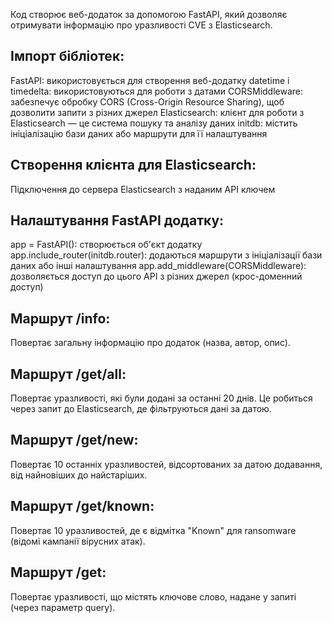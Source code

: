 Код створює веб-додаток за допомогою FastAPI, який дозволяє отримувати інформацію про уразливості CVE з Elasticsearch. 

## Імпорт бібліотек:

FastAPI: використовується для створення веб-додатку
datetime і timedelta: використовуються для роботи з датами
CORSMiddleware: забезпечує обробку CORS (Cross-Origin Resource Sharing), щоб дозволити запити з різних джерел
Elasticsearch: клієнт для роботи з Elasticsearch — це система пошуку та аналізу даних
initdb: містить ініціалізацію бази даних або маршрути для її налаштування

## Створення клієнта для Elasticsearch:
Підключення до сервера Elasticsearch з наданим API ключем

## Налаштування FastAPI додатку:
app = FastAPI(): створюється об'єкт додатку
app.include_router(initdb.router): додаються маршрути з ініціалізації бази даних або інші налаштування
app.add_middleware(CORSMiddleware): дозволяється доступ до цього API з різних джерел (крос-доменний доступ)

## Маршрут /info:
Повертає загальну інформацію про додаток (назва, автор, опис).

## Маршрут /get/all:
Повертає уразливості, які були додані за останні 20 днів. Це робиться через запит до Elasticsearch, де фільтруються дані за датою.

## Маршрут /get/new:
Повертає 10 останніх уразливостей, відсортованих за датою додавання, від найновіших до найстаріших.

## Маршрут /get/known:
Повертає 10 уразливостей, де є відмітка "Known" для ransomware (відомі кампанії вірусних атак).

## Маршрут /get:
Повертає уразливості, що містять ключове слово, надане у запиті (через параметр query).
